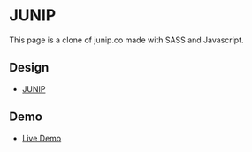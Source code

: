 # JUNIP

This page is a clone of junip.co made with SASS and Javascript.

## Design

- [JUNIP](https://junip.co/)

## Demo

- [Live Demo](https://juancsalvatierra.github.io/junip/)
